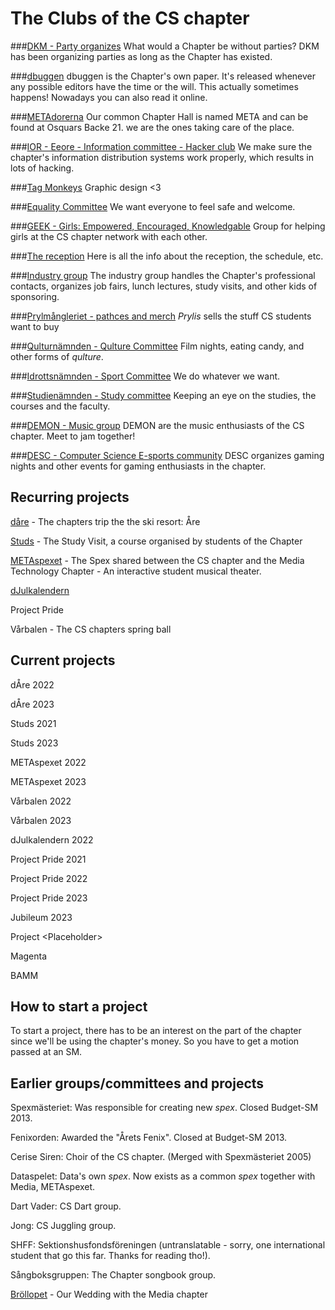 # The Clubs of the CS chapter

###[DKM - Party organizes](/en/clubs/dkm)
What would a Chapter be without parties? DKM has been organizing parties as long as the Chapter has existed.

###[dbuggen](http://dbu.gg)
dbuggen is the Chapter's own paper. It's released whenever any possible editors have the time or the will. This actually sometimes happens! Nowadays you can also read it online.

###[METAdorerna](/en/clubs/metadorerna)
Our common Chapter Hall is named META and can be found at Osquars Backe 21. we are the ones taking care of the place.

###[IOR - Eeore - Information committee - Hacker club](/en/clubs/informationsorganet)
We make sure the chapter's information distribution systems work properly, which results in lots of hacking.


###[Tag Monkeys](/en/clubs/tag-monkeys)
Graphic design <3

###[Equality Committee](/en/clubs/jamlikhetsnamnden)
We want everyone to feel safe and welcome.

###[GEEK - Girls: Empowered, Encouraged, Knowledgable](/en/clubs/geek)
Group for helping girls at the CS chapter network with each other.

###[The reception](/en/clubs/mottagningen)
Here is all the info about the reception, the schedule, etc.

###[Industry group](/en/clubs/naringslivsgruppen)
The industry group handles the Chapter's professional contacts, organizes job fairs, lunch lectures, study visits, and other kids of sponsoring.

###[Prylmångleriet - pathces and merch](/en/clubs/prylmangleriet)
_Prylis_ sells the stuff CS students want to buy

###[Qulturnämnden - Qulture Committee](/en/clubs/qulturnamnden)
Film nights, eating candy, and other forms of _qulture_.

###[Idrottsnämnden - Sport Committee](/en/clubs/idrottsnamnden)
We do whatever we want.

###[Studienämnden - Study committee](/en/clubs/studienamnden)
Keeping an eye on the studies, the courses and the faculty.

###[DEMON - Music group](/en/clubs/demon)
DEMON are the music enthusiasts of the CS chapter. Meet to jam together!

###[DESC - Computer Science E-sports community](/en/clubs/desc)
DESC organizes gaming nights and other events for gaming enthusiasts in the chapter.

## Recurring projects

[dåre](http://dåre.se) - The chapters trip the the ski resort: Åre

[Studs](https://studieresan.se) - The Study Visit, a course organised by students of the Chapter

[METAspexet](http://metaspexet.se) - The Spex shared between the CS chapter and the Media Technology Chapter - An interactive student musical theater.

[dJulkalendern](https://djul.datasektionen.se/)

Project Pride

Vårbalen - The CS chapters spring ball

## Current projects

dÅre 2022

dÅre 2023

Studs 2021

Studs 2023

METAspexet 2022

METAspexet 2023

Vårbalen 2022

Vårbalen 2023

dJulkalendern 2022

Project Pride 2021

Project Pride 2022

Project Pride 2023

Jubileum 2023

Project &lt;Placeholder&gt;

Magenta

BAMM

## How to start a project
To start a project, there has to be an interest on the part of the chapter since we'll be using the chapter's money.
So you have to get a motion passed at an SM.

## Earlier groups/committees and projects

Spexmästeriet: Was responsible for creating new _spex_. Closed Budget-SM 2013.

Fenixorden: Awarded the "Årets Fenix". Closed at Budget-SM 2013.

Cerise Siren: Choir of the CS chapter. (Merged with Spexmästeriet 2005)

Dataspelet: Data's own _spex_. Now exists as a common _spex_ together with Media, METAspexet.

Dart Vader: CS Dart group.

Jong: CS Juggling group.

SHFF: Sektionshusfondsföreningen (untranslatable - sorry, one international student that go this far. Thanks for reading tho!).

Sångboksgruppen: The Chapter songbook group.

[Bröllopet](https://www.facebook.com/brollopet2017) - Our Wedding with the Media chapter
